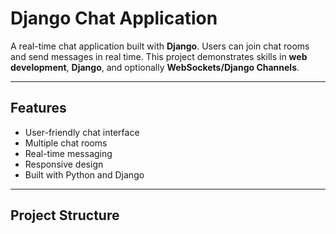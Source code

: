 # Django Chat Application

A real-time chat application built with **Django**. Users can join chat rooms and send messages in real time. This project demonstrates skills in **web development**, **Django**, and optionally **WebSockets/Django Channels**.

---

## Features

- User-friendly chat interface
- Multiple chat rooms
- Real-time messaging
- Responsive design
- Built with Python and Django

---

## Project Structure

